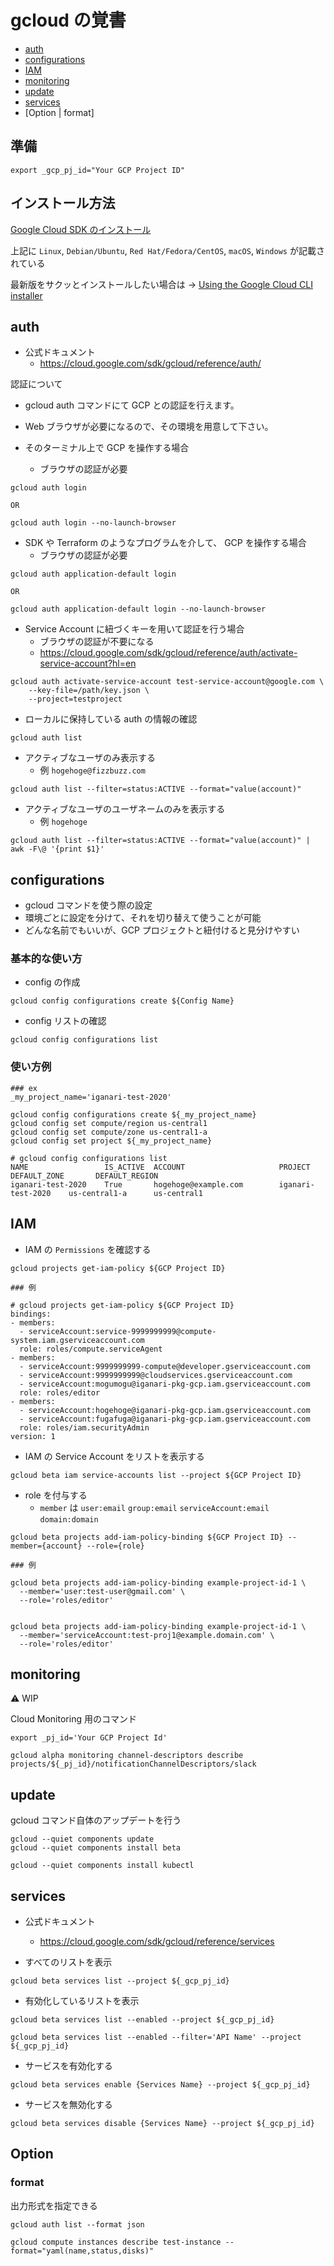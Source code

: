 # gcloud の覚書

+ [auth](./README.md#auth)
+ [configurations](./README.md#configurations)
+ [IAM](./README.md#iam)
+ [monitoring](./README.md#monitoring)
+ [update](./README.md#update)
+ [services](./README.md#services)
+ [Option | format]

## 準備

```
export _gcp_pj_id="Your GCP Project ID"
```

## インストール方法

[Google Cloud SDK のインストール](https://cloud.google.com/sdk/docs/install)

上記に `Linux`, `Debian/Ubuntu`, `Red Hat/Fedora/CentOS`, `macOS`, `Windows` が記載されている

最新版をサクッとインストールしたい場合は -> [Using the Google Cloud CLI installer](https://cloud.google.com/sdk/docs/downloads-interactive)



## auth

+ 公式ドキュメント
    + https://cloud.google.com/sdk/gcloud/reference/auth/

認証について

+ gcloud auth コマンドにて GCP との認証を行えます。
+ Web ブラウザが必要になるので、その環境を用意して下さい。

+ そのターミナル上で GCP を操作する場合
  + ブラウザの認証が必要

```
gcloud auth login

OR

gcloud auth login --no-launch-browser
```

+ SDK や Terraform のようなプログラムを介して、 GCP を操作する場合
    + ブラウザの認証が必要

```
gcloud auth application-default login

OR

gcloud auth application-default login --no-launch-browser
```

+ Service Account に紐づくキーを用いて認証を行う場合
    + ブラウザの認証が不要になる
    + https://cloud.google.com/sdk/gcloud/reference/auth/activate-service-account?hl=en

```
gcloud auth activate-service-account test-service-account@google.com \
    --key-file=/path/key.json \
    --project=testproject
```


+ ローカルに保持している auth の情報の確認

```
gcloud auth list
```

+ アクティブなユーザのみ表示する
  + 例 `hogehoge@fizzbuzz.com`

```
gcloud auth list --filter=status:ACTIVE --format="value(account)"
```

+ アクティブなユーザのユーザネームのみを表示する
  + 例 `hogehoge`

```
gcloud auth list --filter=status:ACTIVE --format="value(account)" | awk -F\@ '{print $1}'
```

## configurations

+ gcloud コマンドを使う際の設定
+ 環境ごとに設定を分けて、それを切り替えて使うことが可能
+ どんな名前でもいいが、GCP プロジェクトと紐付けると見分けやすい

### 基本的な使い方

+ config の作成

```
gcloud config configurations create ${Config Name}
```

+ config リストの確認

```
gcloud config configurations list
```

### 使い方例

```
### ex
_my_project_name='iganari-test-2020'

gcloud config configurations create ${_my_project_name}
gcloud config set compute/region us-central1
gcloud config set compute/zone us-central1-a
gcloud config set project ${_my_project_name}

# gcloud config configurations list
NAME                 IS_ACTIVE  ACCOUNT                     PROJECT              DEFAULT_ZONE       DEFAULT_REGION
iganari-test-2020    True       hogehoge@example.com        iganari-test-2020    us-central1-a      us-central1
```

## IAM

+ IAM の `Permissions` を確認する

```
gcloud projects get-iam-policy ${GCP Project ID}
```
```
### 例

# gcloud projects get-iam-policy ${GCP Project ID}
bindings:
- members:
  - serviceAccount:service-9999999999@compute-system.iam.gserviceaccount.com
  role: roles/compute.serviceAgent
- members:
  - serviceAccount:9999999999-compute@developer.gserviceaccount.com
  - serviceAccount:9999999999@cloudservices.gserviceaccount.com
  - serviceAccount:mogumogu@iganari-pkg-gcp.iam.gserviceaccount.com
  role: roles/editor
- members:
  - serviceAccount:hogehoge@iganari-pkg-gcp.iam.gserviceaccount.com
  - serviceAccount:fugafuga@iganari-pkg-gcp.iam.gserviceaccount.com
  role: roles/iam.securityAdmin
version: 1
```


+ IAM の Service Account をリストを表示する

```
gcloud beta iam service-accounts list --project ${GCP Project ID}
```

+ role を付与する
  + `member` は `user:email` `group:email` `serviceAccount:email` `domain:domain`


```
gcloud beta projects add-iam-policy-binding ${GCP Project ID} --member={account} --role={role}
```
```
### 例

gcloud beta projects add-iam-policy-binding example-project-id-1 \
  --member='user:test-user@gmail.com' \
  --role='roles/editor'


gcloud beta projects add-iam-policy-binding example-project-id-1 \
  --member='serviceAccount:test-proj1@example.domain.com' \
  --role='roles/editor'
```

## monitoring

:warning: WIP

Cloud Monitoring 用のコマンド

```
export _pj_id='Your GCP Project Id'
```

```
gcloud alpha monitoring channel-descriptors describe projects/${_pj_id}/notificationChannelDescriptors/slack
```

## update

gcloud コマンド自体のアップデートを行う

```
gcloud --quiet components update
gcloud --quiet components install beta
```
```
gcloud --quiet components install kubectl
```


## services

+ 公式ドキュメント
    + https://cloud.google.com/sdk/gcloud/reference/services

+ すべてのリストを表示

```
gcloud beta services list --project ${_gcp_pj_id}
```

+ 有効化しているリストを表示

```
gcloud beta services list --enabled --project ${_gcp_pj_id}
```
```
gcloud beta services list --enabled --filter='API Name' --project ${_gcp_pj_id}
```

+ サービスを有効化する

```
gcloud beta services enable {Services Name} --project ${_gcp_pj_id}
```

+ サービスを無効化する

```
gcloud beta services disable {Services Name} --project ${_gcp_pj_id}
```

## Option

### format

出力形式を指定できる

```
gcloud auth list --format json
```

```
gcloud compute instances describe test-instance --format="yaml(name,status,disks)"
```
